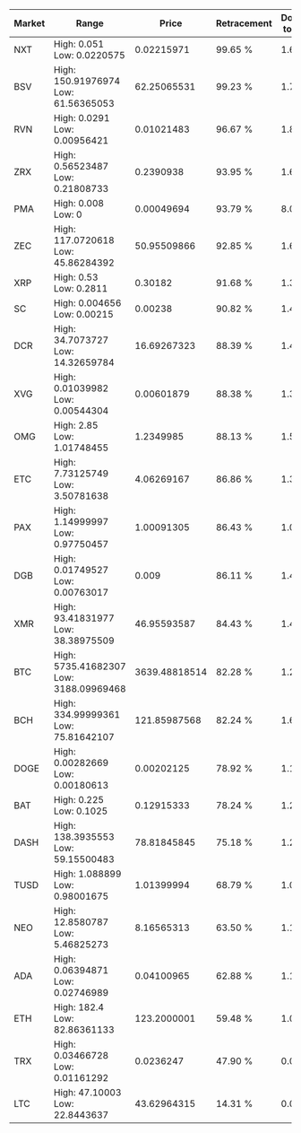 | Market | Range | Price| Retracement | Doubles to 50% |
| --- | --- | --- | --- | --- |
| NXT | High: 0.051<br />Low: 0.0220575 | 0.02215971 | 99.65 % | 1.65 |
| BSV | High: 150.91976974<br />Low: 61.56365053 | 62.25065531 | 99.23 % | 1.71 |
| RVN | High: 0.0291<br />Low: 0.00956421 | 0.01021483 | 96.67 % | 1.89 |
| ZRX | High: 0.56523487<br />Low: 0.21808733 | 0.2390938 | 93.95 % | 1.64 |
| PMA | High: 0.008<br />Low: 0 | 0.00049694 | 93.79 % | 8.05 |
| ZEC | High: 117.0720618<br />Low: 45.86284392 | 50.95509866 | 92.85 % | 1.60 |
| XRP | High: 0.53<br />Low: 0.2811 | 0.30182 | 91.68 % | 1.34 |
| SC | High: 0.004656<br />Low: 0.00215 | 0.00238 | 90.82 % | 1.43 |
| DCR | High: 34.7073727<br />Low: 14.32659784 | 16.69267323 | 88.39 % | 1.47 |
| XVG | High: 0.01039982<br />Low: 0.00544304 | 0.00601879 | 88.38 % | 1.32 |
| OMG | High: 2.85<br />Low: 1.01748455 | 1.2349985 | 88.13 % | 1.57 |
| ETC | High: 7.73125749<br />Low: 3.50781638 | 4.06269167 | 86.86 % | 1.38 |
| PAX | High: 1.14999997<br />Low: 0.97750457 | 1.00091305 | 86.43 % | 1.06 |
| DGB | High: 0.01749527<br />Low: 0.00763017 | 0.009 | 86.11 % | 1.40 |
| XMR | High: 93.41831977<br />Low: 38.38975509 | 46.95593587 | 84.43 % | 1.40 |
| BTC | High: 5735.41682307<br />Low: 3188.09969468 | 3639.48818514 | 82.28 % | 1.23 |
| BCH | High: 334.99999361<br />Low: 75.81642107 | 121.85987568 | 82.24 % | 1.69 |
| DOGE | High: 0.00282669<br />Low: 0.00180613 | 0.00202125 | 78.92 % | 1.15 |
| BAT | High: 0.225<br />Low: 0.1025 | 0.12915333 | 78.24 % | 1.27 |
| DASH | High: 138.3935553<br />Low: 59.15500483 | 78.81845845 | 75.18 % | 1.25 |
| TUSD | High: 1.088899<br />Low: 0.98001675 | 1.01399994 | 68.79 % | 1.02 |
| NEO | High: 12.8580787<br />Low: 5.46825273 | 8.16565313 | 63.50 % | 1.12 |
| ADA | High: 0.06394871<br />Low: 0.02746989 | 0.04100965 | 62.88 % | 1.11 |
| ETH | High: 182.4<br />Low: 82.86361133 | 123.2000001 | 59.48 % | 1.08 |
| TRX | High: 0.03466728<br />Low: 0.01161292 | 0.0236247 | 47.90 % | 0.00 |
| LTC | High: 47.10003<br />Low: 22.8443637 | 43.62964315 | 14.31 % | 0.00 |
